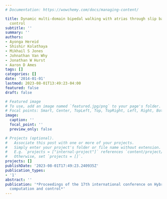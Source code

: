 ```yaml
---
# Documentation: https://wowchemy.com/docs/managing-content/

title: Dynamic multi-domain bipedal walking with atrias through slip based human-inspired
  control
subtitle: ''
summary: ''
authors:
- Ayonga Hereid
- Shishir Kolathaya
- Mikhail S Jones
- Johnathan Van Why
- Jonathan W Hurst
- Aaron D Ames
tags: []
categories: []
date: '2014-01-01'
lastmod: 2023-08-01T13:49:23-04:00
featured: false
draft: false

# Featured image
# To use, add an image named `featured.jpg/png` to your page's folder.
# Focal points: Smart, Center, TopLeft, Top, TopRight, Left, Right, BottomLeft, Bottom, BottomRight.
image:
  caption: ''
  focal_point: ''
  preview_only: false

# Projects (optional).
#   Associate this post with one or more of your projects.
#   Simply enter your project's folder or file name without extension.
#   E.g. `projects = ["internal-project"]` references `content/project/deep-learning/index.md`.
#   Otherwise, set `projects = []`.
projects: []
publishDate: '2023-08-01T17:49:23.240935Z'
publication_types:
- '1'
abstract: ''
publication: '*Proceedings of the 17th international conference on Hybrid systems:
  computation and control*'
---
```

